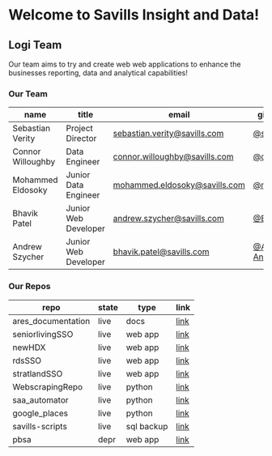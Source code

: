 # Welcome to Savills Insight and Data!

## Logi Team

Our team aims to try and create web web applications to enhance the businesses reporting, data and analytical capabilities! 

### Our Team

| name | title | email | github username | 
|---|---|---|---|
| Sebastian Verity | Project Director | sebastian.verity@savills.com | [@shutyourbeak](https://github.com/shutyourbeak) 
| Connor Willoughby | Data Engineer | connor.willoughby@savills.com |  [@connorwilloughby](https://github.com/connorwilloughby) 
| Mohammed Eldosoky | Junior Data Engineer | mohammed.eldosoky@savills.com | [@mo1878](https://github.com/mo1878)
| Bhavik Patel | Junior Web Developer | andrew.szycher@savills.com |  [@Bhav-Dev](https://github.com/Bhav-Dev) 
| Andrew Szycher | Junior Web Developer | bhavik.patel@savills.com |  [@AndSzySavills](https://github.com/AndSzySavills) / [AndSzy](https://github.com/AndSzy) 

### Our Repos

| repo | state | type | link | 
|---|---|---|---|
| ares_documentation | live | docs | [link](https://github.com/Savills-Insight-Data/ares_documentation) | 
| seniorlivingSSO | live | web app | [link](https://github.com/Savills-Insight-Data/seniorlivingSSO) | 
| newHDX | live | web app | [link](https://github.com/Savills-Insight-Data/newHDX) | 
| rdsSSO | live | web app | [link](https://github.com/Savills-Insight-Data/rdsSSO) | 
| stratlandSSO | live | web app | [link](https://github.com/Savills-Insight-Data/stratlandSSO) | 
| WebscrapingRepo | live | python | [link](https://github.com/Savills-Insight-Data/WebscrapingRepo) | 
| saa_automator | live | python | [link](https://github.com/Savills-Insight-Data/saa_automator) | 
| google_places | live | python | [link](https://github.com/Savills-Insight-Data/google_places) | 
| savills-scripts | live | sql backup | [link](https://github.com/Savills-Insight-Data/savills-scripts) | 
| pbsa | depr | web app | [link](https://github.com/Savills-Insight-Data/pbsa) | 
